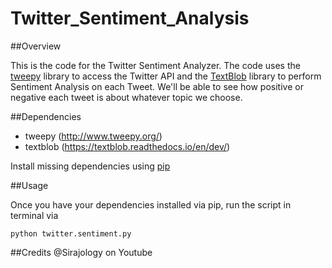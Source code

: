 # Twitter_Sentiment_Analysis

##Overview

This is the code for the Twitter Sentiment Analyzer. The code uses the [tweepy](http://www.tweepy.org/)  library to access the Twitter API and the [TextBlob](https://textblob.readthedocs.io/en/dev/) library to perform Sentiment Analysis on each Tweet. We'll be able to see how positive or negative each tweet is about whatever topic we choose.

##Dependencies

* tweepy (http://www.tweepy.org/)
* textblob (https://textblob.readthedocs.io/en/dev/)

Install missing dependencies using [pip](https://pip.pypa.io/en/stable/installing/)

##Usage

Once you have your dependencies installed via pip, run the script in terminal via

```
python twitter.sentiment.py
```


##Credits
 @Sirajology on Youtube
